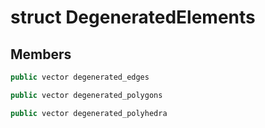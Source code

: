 # struct DegeneratedElements


## Members

```cpp
public vector degenerated_edges
```

```cpp
public vector degenerated_polygons
```

```cpp
public vector degenerated_polyhedra
```



